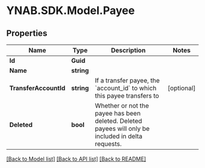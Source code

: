 # YNAB.SDK.Model.Payee

## Properties

Name | Type | Description | Notes
------------ | ------------- | ------------- | -------------
**Id** | **Guid** |  | 
**Name** | **string** |  | 
**TransferAccountId** | **string** | If a transfer payee, the &#x60;account_id&#x60; to which this payee transfers to | [optional] 
**Deleted** | **bool** | Whether or not the payee has been deleted.  Deleted payees will only be included in delta requests. | 

[[Back to Model list]](../README.md#documentation-for-models) [[Back to API list]](../README.md#documentation-for-api-endpoints) [[Back to README]](../README.md)

